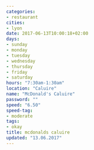 ```yaml
---
categories:
- restaurant
cities:
- lyon
date: 2017-06-13T10:00:18+02:00
days:
- sunday
- monday
- tuesday
- wednesday
- thursday
- friday
- saturday
hours: "7:30am-1:30am"
location: "Caluire"
name: "McDonald's Caluire"
password: ""
speed: "6.50"
speed-tag:
- moderate
tags:
- okay
title: mcdonalds caluire
updated: "13.06.2017"
---
```


